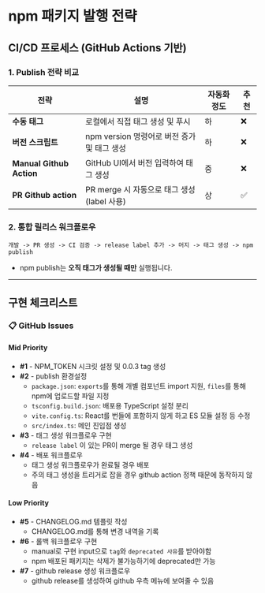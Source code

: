 # npm 패키지 발행 전략

## CI/CD 프로세스 (GitHub Actions 기반)

### 1. Publish 전략 비교

| 전략                     | 설명                                        | 자동화 정도 | 추천 |
| ------------------------ | ------------------------------------------- | ----------- | ---- |
| **수동 태그**            | 로컬에서 직접 태그 생성 및 푸시             | 하          | ❌   |
| **버전 스크립트**        | npm version 명령어로 버전 증가 및 태그 생성 | 하          | ❌   |
| **Manual Github Action** | GitHub UI에서 버전 입력하여 태그 생성       | 중          | ❌   |
| **PR Github action**     | PR merge 시 자동으로 태그 생성(label 사용)  | 상          | ✅   |

### 2. 통합 릴리스 워크플로우

```
개발 -> PR 생성 -> CI 검증 -> release label 추가 -> 머지 -> 태그 생성 -> npm publish
```

- npm publish는 **오직 태그가 생성될 때만** 실행됩니다.

---

## 구현 체크리스트

### 📋 GitHub Issues

#### Mid Priority

- **#1** - NPM_TOKEN 시크릿 설정 및 0.0.3 tag 생성
- **#2** - publish 환경설정
  - `package.json`: `exports`를 통해 개별 컴포넌트 import 지원, `files`를 통해 npm에 업로드할 파일 지정
  - `tsconfig.build.json`: 배포용 TypeScript 설정 분리
  - `vite.config.ts`: React를 번들에 포함하지 않게 하고 ES 모듈 설정 등 수정
  - `src/index.ts`: 메인 진입점 생성
- **#3** - 태그 생성 워크플로우 구현
  - `release label` 이 있는 PR이 merge 될 경우 태그 생성
- **#4** - 배포 워크플로우
  - 태그 생성 워크플로우가 완료될 경우 배포
  - 주의 태그 생성을 트리거로 잡을 경우 github action 정책 때문에 동작하지 않음

#### Low Priority

- **#5** - CHANGELOG.md 템플릿 작성
  - CHANGELOG.md를 통해 변경 내역을 기록
- **#6** - 롤백 워크플로우 구현
  - manual로 구현 input으로 `tag`와 `deprecated 사유`를 받아야함
  - npm 배포된 패키지는 삭제가 불가능하기에 deprecated만 가능
- **#7** - github release 생성 워크플로우
  - github release를 생성하여 github 우측 메뉴에 보여줄 수 있음

